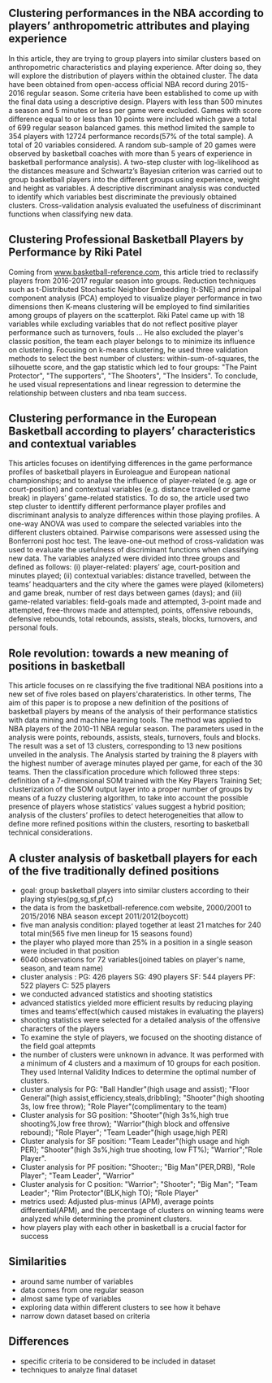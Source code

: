 ## Clustering performances in the NBA according to players’ anthropometric attributes and playing experience

In this article, they are trying to group players into similar clusters based on anthropometric characteristics and playing experience. After doing so, they will explore the distribution of players within the obtained cluster. The data have been obtained from open-access official NBA record during 2015-2016 regular season. Some criteria have been established to come up with the final data  using a descriptive design. Players with less than 500 minutes a season and 5 minutes or less per game were excluded. Games with score difference equal to or less than 10 points were included which gave a total of 699 regular season balanced games. this method limited the sample to 354 players with 12724 performance records(57% of the total sample). A total of 20 variables considered. A random sub-sample of 20 games were observed by basketball coaches with more than 5 years of experience in basketball performance analysis).  A two-step cluster with log-likelihood as the distances measure and
Schwartz’s Bayesian criterion was carried out to group basketball players into the different groups using experience, weight and height as variables. A descriptive discriminant analysis was conducted to identify which variables best discriminate the previously obtained clusters. Cross-validation analysis evaluated the usefulness of discriminant functions when classifying new data.



## Clustering Professional Basketball Players by Performance by Riki Patel

Coming from www.basketball-reference.com, this article tried to reclassify players from 2016-2017 regular season into groups. Reduction techniques such as t-Distributed Stochastic Neighbor Embedding (t-SNE) and principal component analysis (PCA) employed to visualize player performance in two dimensions then K-means clustering will be employed to find similarities among groups of players on the scatterplot. Riki Patel came up with 18 variables while excluding variables that do not reflect positive player performance such as turnovers, fouls ... He also excluded the player's classic position, the team each player belongs to to minimize its influence on clustering. Focusing on k-means clustering, he used three validation methods to select the best number of clusters:  within-sum-of-squares, the silhouette score, and the gap statistic which led to four groups: "The Paint Protector", "The supporters", "The Shooters", "The Insiders". To conclude, he used visual representations and linear regression to determine the relationship between clusters and nba team success.



## Clustering performance in the European Basketball according to players’ characteristics and contextual variables

This articles focuses on identifying differences in the game performance profiles of basketball players in Euroleague and European national championships; and to analyse the influence of player-related (e.g. age or court-position) and contextual variables (e.g. distance travelled or game break) in players’ game-related statistics. To do so, the article used two step cluster to identtify different performance player profiles and discriminant analysis to analyze differences within those playing profiles.  A one-way ANOVA was used to compare the selected variables into the different clusters obtained. Pairwise comparisons were assessed using the Bonferroni post hoc test. The leave-one-out method of cross-validation was used to evaluate the usefulness of discriminant functions when classifying new data. The variables analyzed were divided into three groups and defined as follows: (i) player-related: players’ age, court-position and minutes played; (ii) contextual variables: distance travelled, between the teams’ headquarters and the city where the games were played (kilometers) and game break, number of rest days between games (days); and (iii) game-related variables: field-goals made and attempted, 3-point made and attempted, free-throws made and attempted, points, offensive rebounds, defensive rebounds, total rebounds, assists, steals, blocks, turnovers, and personal fouls.


## Role revolution: towards a new meaning of positions in basketball

This article focuses on re classifying the five traditional NBA positions into a new set of five roles based on players'charateristics. In other terms, The aim of this paper is to propose a new definition of the positions of basketball players by means of the analysis of their performance statistics with data mining and machine learning tools. The method was applied to NBA players of the 2010-11 NBA regular season. The parameters used in the analysis were points, rebounds, assists, steals, turnovers, fouls and blocks. The result was a set of 13 clusters, corresponding to 13 new positions unveiled in the analysis. The Analysis started by training the 8 players with the highest number of average minutes played per game, for each of the 30 teams. Then the classification procedure which followed three steps: definition of a 7-dimensional SOM trained with the Key Players Training Set; clusterization of the SOM output layer into a proper number of groups by means of a fuzzy clustering algorithm, to take into account the possible presence of players whose statistics’ values suggest a hybrid position; analysis of the clusters’ profiles to detect heterogeneities that allow to define more refined positions within the clusters, resorting to basketball technical considerations.












## A cluster analysis of basketball players for each of the five traditionally defined positions

- goal: group basketball players into similar clusters according to their playing styles(pg,sg,sf,pf,c)
- the data is from the basketball-reference.com website, 2000/2001 to 2015/2016 NBA season except 2011/2012(boycott)
- five man analysis condition: played together at least 21 matches for 240 total min(565 five men lineup for 15 seasons found)
- the player who played more than 25% in a position in a single season were included in that position
- 6040 observations for 72 variables(joined tables on player's name, season, and team name)
- cluster analysis :    PG: 426 players   SG: 490 players  SF: 544 players  PF: 522 players  C: 525 players
- we conducted advanced statistics and shooting statistics
- advanced statistics yielded more efficient results by reducing playing times and teams'effect(which caused mistakes in evaluating the players)
- shooting statistics were selected for a detailed analysis of the offensive characters of the players
- To examine the style of players, we focused on the shooting distance of the field goal attepmts
- the number of clusters were unknown in advance. It was performed with a minimum of 4 clusters and a maximum of 10 groups for each position. They used Internal Validity Indices to determine the optimal number of clusters.
- cluster analysis for PG: "Ball Handler"(high usage and assist); "Floor General"(high assist,efficiency,steals,dribbling); "Shooter"(high shooting 3s, low free throw); "Role Player"(complimentary to the team)
- Cluster analysis for SG position: "Shooter"(high 3s%,high true shooting%,low free throw); "Warrior"(high block and offensive rebound); "Role Player"; "Team Leader"(high usage,high PER)
- Cluster analysis for SF position: "Team Leader"(high usage and high PER); "Shooter"(high 3s%,high true shooting, low FT%); "Warrior";"Role Player".
- Cluster analysis for PF position: "Shooter:; "Big Man"(PER,DRB), "Role Player"; "Team Leader", "Warrior"
- Cluster analysis for C position: "Warrior"; "Shooter"; "Big Man"; "Team Leader"; "Rim Protector"(BLK,high TO); "Role Player"
- metrics used: Adjusted plus-minus (APM), average points differential(APM), and the percentage of clusters on winning teams were analyzed while determining the prominent clusters.
- how players play with each other in basketball is a crucial factor for success


## Similarities
- around same number of variables
- data comes from one regular season
- almost same type of variables
- exploring data within different clusters to see how it behave
- narrow down dataset based on criteria



## Differences
 -  specific criteria to be considered to be included in dataset
 -  techniques to analyze final dataset



